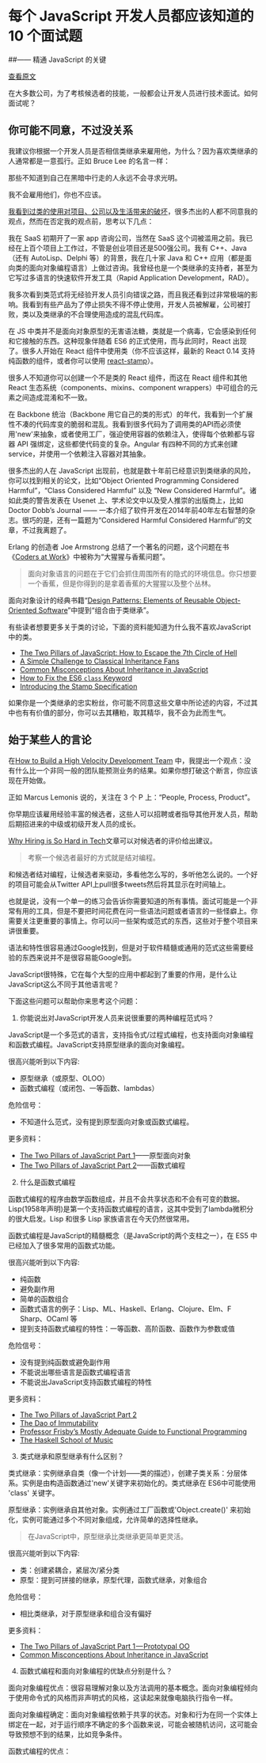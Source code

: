 
# 每个 JavaScript 开发人员都应该知道的 10 个面试题 
##—— 精通 JavaScript 的关键


[查看原文](https://medium.com/javascript-scene/10-interview-questions-every-javascript-developer-should-know-6fa6bdf5ad95?utm_source=javascriptweekly&utm_medium=email)

在大多数公司，为了考核候选者的技能，一般都会让开发人员进行技术面试。如何面试呢？

## 你可能不同意，不过没关系

我建议你根据一个开发人员是否相信类继承来雇用他，为什么？因为喜欢类继承的人通常都是一意孤行。正如 Bruce Lee 的名言一样：

>
那些不知道到自己在黑暗中行走的人永远不会寻求光明。

我不会雇用他们，你也不应该。

[我看到过类的使用对项目、公司以及生活带来的破坏](https://medium.com/javascript-scene/inside-the-dev-team-death-spiral-6a7ea255467b)，很多杰出的人都不同意我的观点，然而在否定我的观点前，思考以下几点：

我在 SaaS 初期开了一家 app 咨询公司，当然在 SaaS 这个词被滥用之前。我已经在上百个项目上工作过，不管是创业项目还是500强公司。我有 C++、Java（还有 AutoLisp、Delphi 等）的背景，我在几十家 Java 和 C++ 应用（都是面向类的面向对象编程语言）上做过咨询。我曾经也是一个类继承的支持者，甚至为它写过多语言的快速软件开发工具（Rapid Application Development，RAD）。

我多次看到类范式将无经验开发人员引向错误之路，而且我还看到过非常极端的影响。我看到有些产品为了停止损失不得不停止使用，开发人员被解雇，公司被打败，类以及类继承的不合理使用造成的混乱代码库。
    
在 JS 中类并不是面向对象原型的无害语法糖，类就是一个病毒，它会感染到任何和它接触的东西。这种现象伴随着 ES6 的正式使用，而与此同时，React 出现了。很多人开始在 React 组件中使用类（你不应该这样，最新的 React 0.14 支持纯函数的组件，或者你可以使用 [react-stamp](https://github.com/stampit-org/react-stamp)）。
    
很多人不知道你可以创建一个不是类的 React 组件，而这在 React 组件和其他 React 生态系统（components、mixins、component wrappers）中可组合的元素之间造成混淆和不一致。
    
在 Backbone 统治（Backbone 用它自己的类的形式）的年代，我看到一个扩展性不凑的代码库变的脆弱和混乱。我看到很多代码为了调用类的API而必须使用'new'来抽象，或者使用工厂，强迫使用容器的依赖注入，使得每个依赖都与容器 API 强绑定，这些都使代码变的复杂。Angular 有四种不同的方式来创建 service，并使用一个依赖注入容器对其抽象。
    
很多杰出的人在 JavaScript 出现前，也就是数十年前已经意识到类继承的风险，你可以找到相关的论文，比如“Object Oriented Programming Considered Harmful”，“Class Considered Harmful” 以及 “New Considered Harmful”。诸如此类的警告发表在 Usenet 上、学术论文中以及受人推崇的出版商上，比如 Doctor Dobb’s Journal —— 一本介绍了软件开发在2014年前40年左右智慧的杂志。很巧的是，还有一篇题为“Considered Harmful Considered Harmful”的文章，不过我离题了。

Erlang 的创造者 Joe Armstrong 总结了一个著名的问题，这个问题在书《[Coders at Work](http://amzn.to/1WcDcJt)》中被称为“大猩猩与香蕉问题”。

> 面向对象语言的问题在于它们会抓住周围所有的隐式的环境信息。你只想要一个香蕉，但是你得到的是拿着香蕉的大猩猩以及整个丛林。

面向对象设计的经典书籍“[Design Patterns: Elements of Reusable Object-Oriented Software](http://amzn.to/1Qs3VOv)”中提到“组合由于类继承”。

> 
  有些读者想要更多关于类的讨论，下面的资料能知道为什么我不喜欢JavaScript中的类。
  
  * [The Two Pillars of JavaScript: How to Escape the 7th Circle of Hell](https://medium.com/javascript-scene/the-two-pillars-of-javascript-ee6f3281e7f3)
  * [A Simple Challenge to Classical Inheritance Fans](https://medium.com/javascript-scene/a-simple-challenge-to-classical-inheritance-fans-e78c2cf5eead)
  * [Common Misconceptions About Inheritance in JavaScript](https://medium.com/javascript-scene/common-misconceptions-about-inheritance-in-javascript-d5d9bab29b0a)
  * [How to Fix the ES6 `class` Keyword](https://medium.com/javascript-scene/how-to-fix-the-es6-class-keyword-2d42bb3f4caf)
  * [Introducing the Stamp Specification](https://medium.com/javascript-scene/introducing-the-stamp-specification-77f8911c2fee)

如果你是一个类继承的忠实粉丝，你可能不同意这些文章中所论述的内容，不过其中也有有价值的部分，你可以去其糟粕，取其精华，我不会为此而生气。

## 始于某些人的言论

在[How to Build a High Velocity Development Team](https://medium.com/javascript-scene/how-to-build-a-high-velocity-development-team-4b2360d34021) 中，我提出一个观点：没有什么比一个非同一般的团队能预测业务的结果。如果你想打破这个断言，你应该现在开始做。

正如 Marcus Lemonis 说的，关注在 3 个 P 上：“People, Process, Product”。

你早期应该雇用经验丰富的候选者，这些人可以招聘或者指导其他开发人员，帮助后期招进来的中级或初级开发人员的成长。

[Why Hiring is So Hard in Tech](https://medium.com/javascript-scene/why-hiring-is-so-hard-in-tech-c462c3230017)文章可以对候选者的评价给出建议。

> 考察一个候选者最好的方式就是结对编程。

和候选者结对编程，让候选者来驱动，多看他怎么写的，多听他怎么说的。一个好的项目可能会从Twitter API上pull很多tweets然后将其显示在时间轴上。

也就是说，没有一个单一的练习会告诉你需要知道的所有事情。面试可能是一个非常有用的工具，但是不要把时间花费在问一些语法问题或者语言的一些怪癖上。你需要关注更重要的事情上。你可以问一些架构或范式的东西，这些对于整个项目来讲很重要。

语法和特性很容易通过Google找到，但是对于软件精髓或通用的范式这些需要经验的东西来说并不是很容易能Google到。

JavaScript很特殊，它在每个大型的应用中都起到了重要的作用，是什么让JavaScript这么不同于其他语言呢？

下面这些问题可以帮助你来思考这个问题：

1. 你能说出对JavaScript开发人员来说很重要的两种编程范式吗？

JavaScript是一个多范式的语言，支持指令式/过程式编程，也支持面向对象编程和函数式编程。JavaScript支持原型继承的面向对象编程。

很高兴能听到以下内容: 

- 原型继承（或原型、OLOO）
- 函数式编程（或闭包、一等函数、lambdas）

危险信号：

- 不知道什么范式，没有提到原型面向对象或函数式编程。

更多资料：

- [The Two Pillars of JavaScript Part 1](https://medium.com/javascript-scene/the-two-pillars-of-javascript-ee6f3281e7f3)——原型面向对象
- [The Two Pillars of JavaScript Part 2](https://medium.com/javascript-scene/the-two-pillars-of-javascript-pt-2-functional-programming-a63aa53a41a4)——函数式编程


2. 什么是函数式编程

函数式编程的程序由数学函数组成，并且不会共享状态和不会有可变的数据。Lisp(1958年声明)是第一个支持函数式编程的语言，这其中受到了lambda微积分的很大启发。Lisp 和很多 Lisp 家族语言在今天仍然很常用。

函数式编程是JavaScript的精髓概念（是JavaScript的两个支柱之一），在 ES5 中已经加入了很多常用的函数式功能。

很高兴能听到以下内容: 

- 纯函数
- 避免副作用
- 简单的函数组合
- 函数式语言的例子：Lisp、ML、Haskell、Erlang、Clojure、Elm、F Sharp、OCaml 等
- 提到支持函数式编程的特性：一等函数、高阶函数、函数作为参数或值

危险信号：

- 没有提到纯函数或避免副作用
- 不能说出哪些语言是函数式编程语言
- 不能说出JavaScript支持函数式编程的特性

更多资料：

- [The Two Pillars of JavaScript Part 2](https://medium.com/javascript-scene?source=logo-lo_d50cb5f9e62f-c0aeac5284ad)
- [The Dao of Immutability](https://medium.com/javascript-scene/the-dao-of-immutability-9f91a70c88cd)
- [Professor Frisby’s Mostly Adequate Guide to Functional Programming](https://github.com/MostlyAdequate/mostly-adequate-guide)
- [The Haskell School of Music](http://haskell.cs.yale.edu/wp-content/uploads/2015/03/HSoM.pdf)

3. 类式继承和原型继承有什么区别？

类式继承：实例继承自类（像一个计划——类的描述），创建子类关系：分层体系。实例是由构造函数通过'new'关键字来初始化的。类式继承在 ES6中可能使用 'class' 关键字。

原型继承：实例继承自其他对象。实例通过工厂函数或'Object.create()' 来初始化，实例可能通过多个不同对象组成，允许简单的选择性继承。

> 在JavaScript中，原型继承比类继承更简单更灵活。

很高兴能听到以下内容: 

- 类：创建紧耦合，紧层次/紧分类
- 原型：提到可拼接的继承，原型代理，函数式继承，对象组合

危险信号：

- 相比类继承，对于原型继承和组合没有偏好

更多资料：

- [The Two Pillars of JavaScript Part 1 — Prototypal OO](https://medium.com/javascript-scene/the-two-pillars-of-javascript-ee6f3281e7f3)
- [Common Misconceptions About Inheritance in JavaScript](https://medium.com/javascript-scene/common-misconceptions-about-inheritance-in-javascript-d5d9bab29b0a)

4. 函数式编程和面向对象编程的优缺点分别是什么？

面向对象编程优点：很容易理解对象以及方法调用的基本概念。面向对象编程倾向于使用命令式的风格而非声明式的风格，这读起来就像电脑执行指令一样。

面向对象编程确定：面向对象编程依赖于共享的状态。对象和行为在同一个实体上绑定在一起，对于运行顺序不确定的多个函数来说，可能会被随机访问，这可能会导致预想不到的结果，比如竞争条件。

函数式编程的优点：




